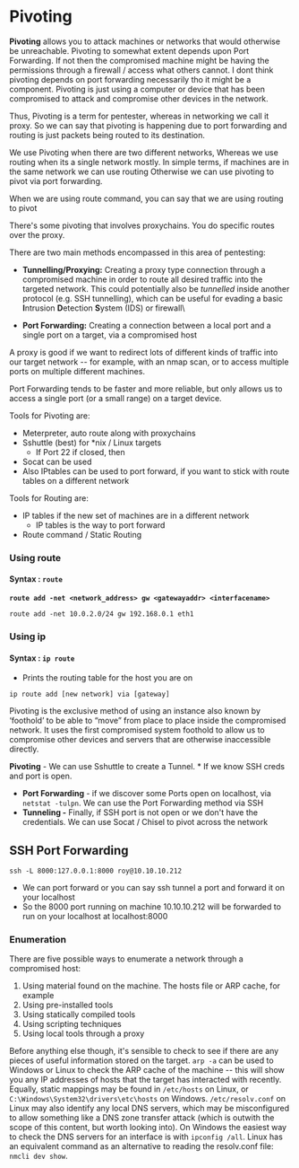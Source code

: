 # Pivoting

**Pivoting** allows you to attack machines or networks that would otherwise be unreachable. Pivoting to somewhat extent depends upon Port Forwarding. If not then the compromised machine might be having the permissions through a firewall / access what others cannot. I dont think pivoting depends on port forwarding necessarily tho it might be a component. Pivoting is just using a computer or device that has been compromised to attack and compromise other devices in the network.

Thus, Pivoting is a term for pentester, whereas in networking we call it proxy. So we can say that pivoting is happening due to port forwarding and routing is just packets being routed to its destination.

We use Pivoting when there are two different networks, Whereas we use routing when its a single network mostly. In simple terms, if machines are in the same network we can use routing Otherwise we can use pivoting to pivot via port forwarding.

When we are using route command, you can say that we are using routing to pivot&#x20;

There's some pivoting that involves proxychains. You do specific routes over the proxy.&#x20;



There are two main methods encompassed in this area of pentesting:

* **Tunnelling/Proxying:** Creating a proxy type connection through a compromised machine in order to route all desired traffic into the targeted network. This could potentially also be _tunnelled_ inside another protocol (e.g. SSH tunnelling), which can be useful for evading a basic **I**ntrusion **D**etection **S**ystem (IDS) or firewall\

* **Port Forwarding:** Creating a connection between a local port and a single port on a target, via a compromised host

A proxy is good if we want to redirect lots of different kinds of traffic into our target network -- for example, with an nmap scan, or to access multiple ports on multiple different machines.

Port Forwarding tends to be faster and more reliable, but only allows us to access a single port (or a small range) on a target device.



Tools for Pivoting are:

* Meterpreter, auto route along with proxychains
* Sshuttle (best) for \*nix / Linux targets
  * If Port 22 if closed, then&#x20;
* Socat can be used
* Also IPtables can be used to port forward, if you want to stick with route tables on a different network

Tools for Routing are:

* IP tables if the new set of machines are in a different network
  * IP tables is the way to port forward&#x20;
* Route command / Static Routing

### Using route

#### Syntax : `route`

**`route add -net <network_address> gw <gatewayaddr> <interfacename>`**

```
route add -net 10.0.2.0/24 gw 192.168.0.1 eth1
```

### Using ip

#### Syntax : `ip route`

* Prints the routing table for the host you are on

`ip route add [new network] via [gateway]`

Pivoting is the exclusive method of using an instance also known by ‘foothold’ to be able to “move” from place to place inside the compromised network. It uses the first compromised system foothold to allow us to compromise other devices and servers that are otherwise inaccessible directly.

**Pivoting** - We can use Sshuttle to create a Tunnel. \* If we know SSH creds and port is open.

* **Port Forwarding** - if we discover some Ports open on localhost, via `netstat -tulpn`. We can use the Port Forwarding method via SSH
* **Tunneling -** Finally, if SSH port is not open or we don't have the credentials. We can use Socat / Chisel to pivot across the network

## SSH Port Forwarding&#x20;

```
ssh -L 8000:127.0.0.1:8000 roy@10.10.10.212
```

* We can port forward or you can say ssh tunnel a port and forward it on your localhost&#x20;
* So the 8000 port running on machine 10.10.10.212 will be forwarded to run on your localhost at localhost:8000

### Enumeration

There are five possible ways to enumerate a network through a compromised host:

1. Using material found on the machine. The hosts file or ARP cache, for example
2. Using pre-installed tools
3. Using statically compiled tools
4. Using scripting techniques
5. Using local tools through a proxy

Before anything else though, it's sensible to check to see if there are any pieces of useful information stored on the target. `arp -a` can be used to Windows or Linux to check the ARP cache of the machine -- this will show you any IP addresses of hosts that the target has interacted with recently. Equally, static mappings may be found in `/etc/hosts` on Linux, or `C:\Windows\System32\drivers\etc\hosts` on Windows. `/etc/resolv.conf` on Linux may also identify any local DNS servers, which may be misconfigured to allow something like a DNS zone transfer attack (which is outwith the scope of this content, but worth looking into). On Windows the easiest way to check the DNS servers for an interface is with `ipconfig /all`. Linux has an equivalent command as an alternative to reading the resolv.conf file: `nmcli dev show`.


